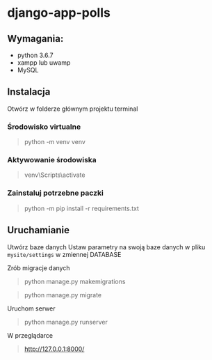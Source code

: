 # django-app-polls

## Wymagania:
- python 3.6.7
- xampp lub uwamp
- MySQL

## Instalacja
Otwórz w folderze głównym projektu terminal 
### Środowisko virtualne
> python -m venv venv
### Aktywowanie środowiska
> venv\Scripts\activate
### Zainstaluj potrzebne paczki
> python -m pip install -r requirements.txt

## Uruchamianie
Utwórz baze danych
Ustaw parametry na swoją baze danych w pliku `mysite/settings` w zmiennej DATABASE

Zrób migracje danych
> python manage.py makemigrations

> python manage.py migrate

Uruchom serwer
> python manage.py runserver

W przeglądarce 
> http://127.0.0.1:8000/


